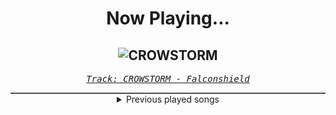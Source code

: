 <div align="center"> 
<h1>Now Playing...</h1>

![CROWSTORM](https://i.scdn.co/image/ab67616d00001e02f81ce1ef38f058ee22de58d0)
--
_<samp><a href="https://open.spotify.com/track/5fT2Ivk8w6IIkknF3FJW94">Track: CROWSTORM - Falconshield</a></samp>_

<div style="border: 1px #4B5054 solid"></div>
<details>
  <summary>
    Previous played songs
  </summary>
  <table>
    <thead>
      <tr>
        <th>
          Artist
        </th>
        <th>
          Song
        </th>
        <th>
          Link
        </th>
      </tr>
    </thead>
    <tbody>
      <tr><td>Falconshield</td><td>CROWSTORM</td><td><a href="https://open.spotify.com/track/5fT2Ivk8w6IIkknF3FJW94">https://open.spotify.com/track/5fT2Ivk8w6IIkknF3FJW94</a></td></tr><tr><td>Giscard Rasquin</td><td>Daydreaming</td><td><a href="https://open.spotify.com/track/0Par7a5Sj5rrfxsNCzs2Rq">https://open.spotify.com/track/0Par7a5Sj5rrfxsNCzs2Rq</a></td></tr><tr><td>Annisokay</td><td>Throne of the Sunset</td><td><a href="https://open.spotify.com/track/5ATwGbGDPUoSfAx4KaDyYH">https://open.spotify.com/track/5ATwGbGDPUoSfAx4KaDyYH</a></td></tr><tr><td>Manafest</td><td>Time To Go To War</td><td><a href="https://open.spotify.com/track/33IUnsSQDLihiCgRpC8Y6o">https://open.spotify.com/track/33IUnsSQDLihiCgRpC8Y6o</a></td></tr><tr><td>Jonathan Young</td><td>Answer the Call (Inspired by Baldur's Gate 3)</td><td><a href="https://open.spotify.com/track/3lkPEtbMmwKucCEK78eLkn">https://open.spotify.com/track/3lkPEtbMmwKucCEK78eLkn</a></td></tr><tr><td>Pendulum</td><td>Halo - Matt Tuck Rework</td><td><a href="https://open.spotify.com/track/0rfqxtRF6WGPsskq9uOQnd">https://open.spotify.com/track/0rfqxtRF6WGPsskq9uOQnd</a></td></tr><tr><td>Citizen Soldier</td><td>Strong for Somebody Else</td><td><a href="https://open.spotify.com/track/580rW57kzfwsfsUZ5TUfaz">https://open.spotify.com/track/580rW57kzfwsfsUZ5TUfaz</a></td></tr><tr><td>The Plot In You</td><td>Forgotten</td><td><a href="https://open.spotify.com/track/277kkbKWZtQUpnK19WcEM6">https://open.spotify.com/track/277kkbKWZtQUpnK19WcEM6</a></td></tr><tr><td>Electric Callboy</td><td>Everytime We Touch - TEKKNO Version</td><td><a href="https://open.spotify.com/track/1RQ50jZIxLYHd09bGo5jWk">https://open.spotify.com/track/1RQ50jZIxLYHd09bGo5jWk</a></td></tr><tr><td>DEATHPHONK</td><td>METAL BRAZILIAN PHONK</td><td><a href="https://open.spotify.com/track/4HN5D24toedkL5wuP7l8s0">https://open.spotify.com/track/4HN5D24toedkL5wuP7l8s0</a></td></tr><tr><td>DEATHPHONK</td><td>METAL BRAZILIAN PHONK</td><td><a href="https://open.spotify.com/track/4HN5D24toedkL5wuP7l8s0">https://open.spotify.com/track/4HN5D24toedkL5wuP7l8s0</a></td></tr><tr><td>Seeing Things</td><td>Switchblade</td><td><a href="https://open.spotify.com/track/2XWitdTHchAFEK0pi7nZc3">https://open.spotify.com/track/2XWitdTHchAFEK0pi7nZc3</a></td></tr><tr><td>Ironmouse</td><td>Anarchy</td><td><a href="https://open.spotify.com/track/3XxICtgWrk0kE4ROjhQlnz">https://open.spotify.com/track/3XxICtgWrk0kE4ROjhQlnz</a></td></tr><tr><td>Ironmouse</td><td>Anarchy</td><td><a href="https://open.spotify.com/track/3XxICtgWrk0kE4ROjhQlnz">https://open.spotify.com/track/3XxICtgWrk0kE4ROjhQlnz</a></td></tr><tr><td>Orbit Culture</td><td>From The Inside</td><td><a href="https://open.spotify.com/track/6ROHkoMA1RohwSGFgnEQzI">https://open.spotify.com/track/6ROHkoMA1RohwSGFgnEQzI</a></td></tr><tr><td>Orbit Culture</td><td>From The Inside</td><td><a href="https://open.spotify.com/track/6ROHkoMA1RohwSGFgnEQzI">https://open.spotify.com/track/6ROHkoMA1RohwSGFgnEQzI</a></td></tr><tr><td>Orbit Culture</td><td>Mute the Silent - Bonus Track</td><td><a href="https://open.spotify.com/track/0URMI6OPxQYr2EkwF88wpA">https://open.spotify.com/track/0URMI6OPxQYr2EkwF88wpA</a></td></tr><tr><td>Orbit Culture</td><td>The Shadowing</td><td><a href="https://open.spotify.com/track/7lDf612xoz1e48gD619dXV">https://open.spotify.com/track/7lDf612xoz1e48gD619dXV</a></td></tr><tr><td>Orbit Culture</td><td>The Shadowing</td><td><a href="https://open.spotify.com/track/7lDf612xoz1e48gD619dXV">https://open.spotify.com/track/7lDf612xoz1e48gD619dXV</a></td></tr><tr><td>Orbit Culture</td><td>Nensha</td><td><a href="https://open.spotify.com/track/77TE7ljzhIcKrUpXDQLN7Q">https://open.spotify.com/track/77TE7ljzhIcKrUpXDQLN7Q</a></td></tr>
    </tbody>
  </table>
</details>

</div>
